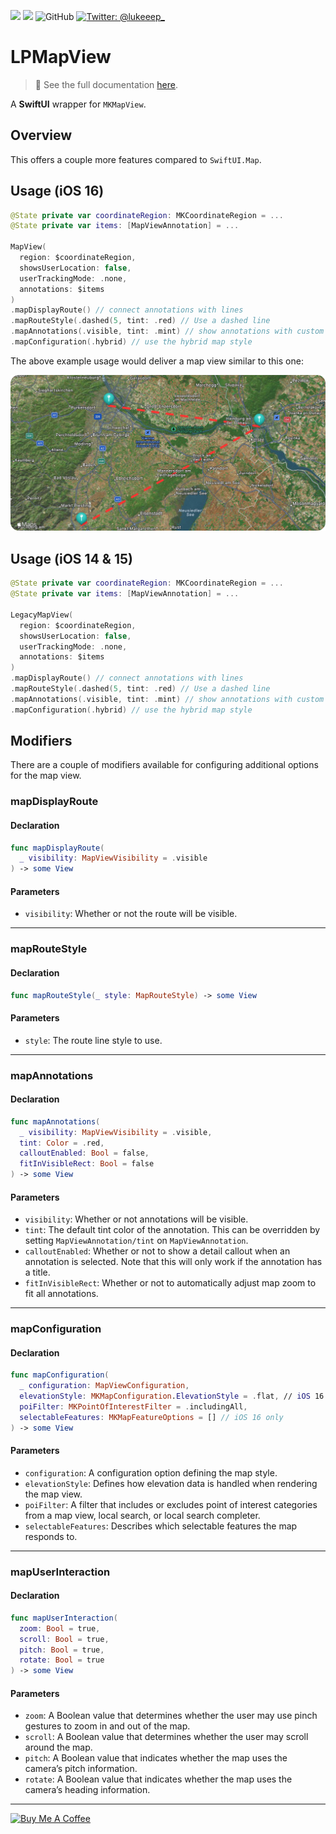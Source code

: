 <p>
  <img src="https://img.shields.io/badge/Swift-5.7-f05318.svg" />
  <img src="https://img.shields.io/badge/iOS->= 14.0-blue.svg" />
  <img alt="GitHub" src="https://img.shields.io/github/license/lukepistrol/lpmapview">
  <a href="https://twitter.com/lukeeep_">
    <img src="https://img.shields.io/badge/Twitter-@lukeeep_-1e9bf0.svg?style=flat" alt="Twitter: @lukeeep_" />
  </a>
</p>

# LPMapView

> 📖 See the full documentation [here](https://lukepistrol.github.io/LPMapView/documentation/lpmapview).

A **SwiftUI** wrapper for `MKMapView`.

## Overview

This offers a couple more features compared to `SwiftUI.Map`.

## Usage (iOS 16)

```swift
@State private var coordinateRegion: MKCoordinateRegion = ...
@State private var items: [MapViewAnnotation] = ...

MapView(
  region: $coordinateRegion, 
  showsUserLocation: false,
  userTrackingMode: .none,
  annotations: $items
)
.mapDisplayRoute() // connect annotations with lines
.mapRouteStyle(.dashed(5, tint: .red) // Use a dashed line
.mapAnnotations(.visible, tint: .mint) // show annotations with custom tint
.mapConfiguration(.hybrid) // use the hybrid map style
```

The above example usage would deliver a map view similar to this one:

![map-preview](./Sources/LPMapView/Documentation.docc/Resources/map-preview.png)

## Usage (iOS 14 & 15)

```swift
@State private var coordinateRegion: MKCoordinateRegion = ...
@State private var items: [MapViewAnnotation] = ...

LegacyMapView(
  region: $coordinateRegion, 
  showsUserLocation: false,
  userTrackingMode: .none,
  annotations: $items
)
.mapDisplayRoute() // connect annotations with lines
.mapRouteStyle(.dashed(5, tint: .red) // Use a dashed line
.mapAnnotations(.visible, tint: .mint) // show annotations with custom tint
.mapConfiguration(.hybrid) // use the hybrid map style
```

## Modifiers

There are a couple of modifiers available for configuring additional
options for the map view.

### mapDisplayRoute

#### Declaration

```swift
func mapDisplayRoute(
  _ visibility: MapViewVisibility = .visible
) -> some View
```

#### Parameters

- `visibility`: Whether or not the route will be visible.

---

### mapRouteStyle

#### Declaration

```swift
func mapRouteStyle(_ style: MapRouteStyle) -> some View
```

#### Parameters

- `style`: The route line style to use.

---

### mapAnnotations

#### Declaration

```swift
func mapAnnotations(
  _ visibility: MapViewVisibility = .visible, 
  tint: Color = .red, 
  calloutEnabled: Bool = false, 
  fitInVisibleRect: Bool = false
) -> some View
```

#### Parameters

- `visibility`: Whether or not annotations will be visible.
- `tint`: The default tint color of the annotation. This can
be overridden by setting ``MapViewAnnotation/tint`` on
``MapViewAnnotation``.
- `calloutEnabled`: Whether or not to show a detail callout
when an annotation is selected. Note that this will only
work if the annotation has a title.
- `fitInVisibleRect`: Whether or not to automatically adjust
map zoom to fit all annotations.

---

### mapConfiguration

#### Declaration

```swift
func mapConfiguration(
  _ configuration: MapViewConfiguration, 
  elevationStyle: MKMapConfiguration.ElevationStyle = .flat, // iOS 16 only
  poiFilter: MKPointOfInterestFilter = .includingAll,
  selectableFeatures: MKMapFeatureOptions = [] // iOS 16 only
) -> some View
```

#### Parameters

- `configuration`: A configuration option defining the map
style.
- `elevationStyle`: Defines how elevation data is handled
when rendering the map view.
- `poiFilter`: A filter that includes or excludes point of
interest categories from a map view, local search, or local
search completer.
- `selectableFeatures`: Describes which selectable features
the map responds to.

---

### mapUserInteraction

#### Declaration

```swift
func mapUserInteraction(
  zoom: Bool = true, 
  scroll: Bool = true, 
  pitch: Bool = true, 
  rotate: Bool = true
) -> some View
```

#### Parameters

- `zoom`: A Boolean value that determines whether the user may
use pinch gestures to zoom in and out of the map.
- `scroll`: A Boolean value that determines whether the user
may scroll around the map.
- `pitch`: A Boolean value that indicates whether the map uses
the camera’s pitch information.
- `rotate`: A Boolean value that indicates whether the map uses
the camera’s heading information.

---

<a href="https://www.buymeacoffee.com/lukeeep" target="_blank">
    <img src="https://cdn.buymeacoffee.com/buttons/v2/default-yellow.png" alt="Buy Me A Coffee" style="height: 60px !important;width: 217px !important;" >
</a>
